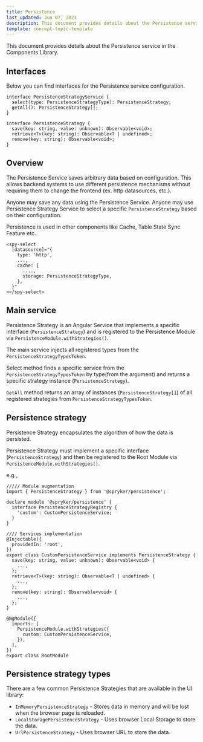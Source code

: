 ```yaml
---
title: Persistence
last_updated: Jun 07, 2021
description: This document provides details about the Persistence service in the Components Library.
template: concept-topic-template
---
```



This document provides details about the Persistence service in the Components Library.

## Interfaces

Below you can find interfaces for the Persistence service configuration.



```
interface PersistenceStrategyService {
  select(type: PersistenceStrategyType): PersistenceStrategy;
  getAll(): PersistenceStrategy[];
}

interface PersistenceStrategy {
  save(key: string, value: unknown): Observable<void>;
  retrieve<T>(key: string): Observable<T | undefined>;
  remove(key: string): Observable<void>;
}
```

## Overview

The Persistence Service saves arbitrary data based on configuration.
This allows backend systems to use different persistence mechanisms without requiring them to change the frontend (ex. http datasources, etc.).

Anyone may save any data using the Persistence Service. Anyone may use Persistence Strategy Service to select a specific `PersistenceStrategy` based on their configuration.

Persistence is used in other components like Cache, Table State Sync Feature etc.

```
<spy-select
  [datasource]="{
    type: 'http',
    ...,
    cache: {
      ....,
      storage: PersistenceStrategyType,
    },
  }"
></spy-select>
```

## Main service

Persistence Strategy is an Angular Service that implements a specific interface (`PersistenceStrategy`) and is registered to the Persistence Module via `PersistenceModule.withStrategies()`.

The main service injects all registered types from the `PersistenceStrategyTypesToken`.

Select method finds a specific service from the `PersistenceStrategyTypesToken` by type(from the argument) and returns a specific strategy instance (`PersistenceStrategy`).

`GetAll` method returns an array of instances (`PersistenceStrategy[]`) of all registered strategies from `PersistenceStrategyTypesToken`.

## Persistence strategy

Persistence Strategy encapsulates the algorithm of how the data is persisted.

Persistence Strategy must implement a specific interface (`PersistenceStrategy`) and then be registered to the Root Module via `PersistenceModule.withStrategies()`.

e.g.,

```
///// Module augmentation
import { PersistenceStrategy } from '@spryker/persistence';

declare module '@spryker/persistence' {
  interface PersistenceStrategyRegistry {
    'custom': CustomPersistenceService;
  }
}

//// Services implementation
@Injectable({
  providedIn: 'root',
})
export class CustomPersistenceService implements PersistenceStrategy {
  save(key: string, value: unknown): Observable<void> {
    ...,
  };
  retrieve<T>(key: string): Observable<T | undefined> {
    ...,
  };
  remove(key: string): Observable<void> {
    ...,
  };
}

@NgModule({
  imports: [
    PersistenceModule.withStrategies({
      custom: CustomPersistenceService,
    }),
  ],
})
export class RootModule
```

## Persistence strategy types

There are a few common Persistence Strategies that are available in the UI library:

- `InMemoryPersistenceStrategy` - Stores data in memory and will be lost when the browser page is reloaded.
- `LocalStoragePersistenceStrategy` - Uses browser Local Storage to store the data.
- `UrlPersistenceStrategy` - Uses browser URL to store the data.
